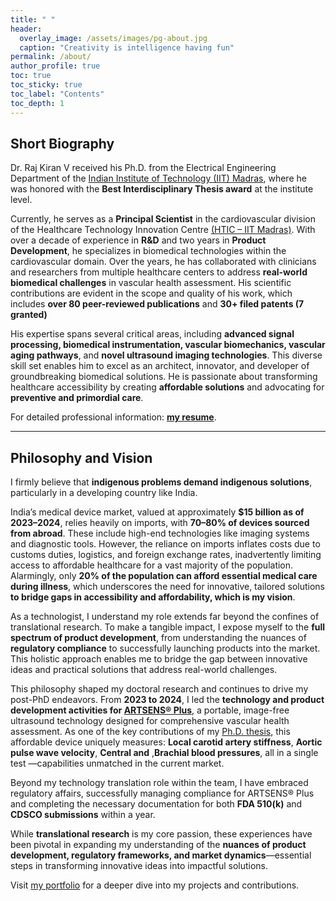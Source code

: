 ```yaml
---
title: " "
header:
  overlay_image: /assets/images/pg-about.jpg
  caption: "Creativity is intelligence having fun"
permalink: /about/
author_profile: true
toc: true
toc_sticky: true
toc_label: "Contents"
toc_depth: 1
---
```


## Short Biography

Dr. Raj Kiran V received his Ph.D. from the Electrical Engineering Department of the [Indian Institute of Technology (IIT) Madras](https://www.ee.iitm.ac.in/), where he was honored with the **Best Interdisciplinary Thesis award** at the institute level.

Currently, he serves as a **Principal Scientist** in the cardiovascular division of the Healthcare Technology Innovation Centre [(HTIC – IIT Madras)](https://www.hticiitm.org/). With over a decade of experience in **R&D** and two years in **Product Development**, he specializes in biomedical technologies within the cardiovascular domain. Over the years, he has collaborated with clinicians and researchers from multiple healthcare centers to address **real-world biomedical challenges** in vascular health assessment. His scientific contributions are evident in the scope and quality of his work, which includes **over 80 peer-reviewed publications** and **30+ filed patents (7 granted)**

His expertise spans several critical areas, including **advanced signal processing, biomedical instrumentation, vascular biomechanics, vascular aging pathways**, and **novel ultrasound imaging technologies**. This diverse skill set enables him to excel as an architect, innovator, and developer of groundbreaking biomedical solutions. He is passionate about transforming healthcare accessibility by creating **affordable solutions** and advocating for **preventive and primordial care**.

For detailed professional information: **[my resume][1]**.

---

## Philosophy and Vision

I firmly believe that **indigenous problems demand indigenous solutions**, particularly in a developing country like India.

India’s medical device market, valued at approximately **$15 billion as of 2023–2024**, relies heavily on imports, with **70–80% of devices sourced from abroad**. These include high-end technologies like imaging systems and diagnostic tools. However, the reliance on imports inflates costs due to customs duties, logistics, and foreign exchange rates, inadvertently limiting access to affordable healthcare for a vast majority of the population. Alarmingly, only **20% of the population can afford essential medical care during illness**, which underscores the need for innovative, tailored solutions **to bridge gaps in accessibility and affordability, which is my vision**.

As a technologist, I understand my role extends far beyond the confines of translational research. To make a tangible impact, I expose myself to the **full spectrum of product development**, from understanding the nuances of **regulatory compliance** to successfully launching products into the market. This holistic approach enables me to bridge the gap between innovative ideas and practical solutions that address real-world challenges.

This philosophy shaped my doctoral research and continues to drive my post-PhD endeavors. From **2023 to 2024**, I led the **technology and product development activities for [ARTSENS® Plus](https://artsens.tech/leadership)**, a portable, image-free ultrasound technology designed for comprehensive vascular health assessment. As one of the key contributions of my [Ph.D. thesis][2], this affordable device uniquely measures: **Local carotid artery stiffness**, **Aortic pulse wave velocity**, **Central and** ,**Brachial blood pressures**, all in a single test —capabilities unmatched in the current market.

Beyond my technology translation role within the team, I have embraced regulatory affairs, successfully managing compliance for ARTSENS® Plus and completing the necessary documentation for both **FDA 510(k)** and **CDSCO submissions** within a year.

While **translational research** is my core passion, these experiences have been pivotal in expanding my understanding of the **nuances of product development, regulatory frameworks, and market dynamics**—essential steps in transforming innovative ideas into impactful solutions.

Visit [my portfolio](/portfolio/) for a deeper dive into my projects and contributions.  




[1]: /assets/docs/resume.pdf
[2]: /assets/docs/thesis.pdf  
